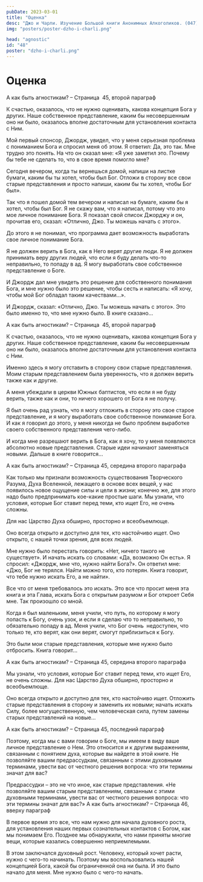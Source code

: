 ```yaml
---
pubDate: 2023-03-01
title: "Оценка"
desc: "Джо и Чарли. Изучение Большой книги Анонимных Алкоголиков. (047)"
img: "posters/poster-dzho-i-charli.png"

head: "agnostic"
id: "48"
poster: "dzho-i-charli.png"
---
```


# Оценка

А как быть агностикам? – Страница  45, второй параграф

К счастью, оказалось, что не нужно оценивать, какова концепция Бога у других. Наше собственное представление, каким бы несовершенным оно ни было, оказалось вполне достаточным для установления контакта с Ним.

Мой первый спонсор, Джордж, увидел, что у меня серьезная проблема с пониманием Бога и спросил меня об этом. Я ответил: Да, это так. Мне трудно это понять. На что он сказал мне: «Я уже заметил это. Почему бы тебе не сделать то, что в свое время помогло мне?

Сегодня вечером, когда ты вернешься домой, напиши на листке бумаги, каким бы ты хотел, чтобы был Бог. Отложи в сторону все свои старые представления и просто напиши, каким бы ты хотел, чтобы Бог был».

Так что я пошел домой тем вечером и написал на бумаге, каким бы я хотел, чтобы был Бог. Я не скажу вам, что я написал, потому что это мое личное понимание Бога. Я показал свой список Джорджу и он, прочитав его, сказал: «Отлично, Джо. Ты можешь начать с этого».

До этого я не понимал, что программа дает возможность выработать свое личное понимание Бога.

Я не должен верить в Бога, как в Него верят другие люди. Я не должен принимать веру других людей, что если я буду делать что-то неправильно, то попаду в ад. Я могу выработать свое собственное представление о Боге.

И Джордж дал мне увидеть это решение для собственного понимания Бога, и мне нужно было это решение, чтобы сесть и написать: «Я хочу, чтобы мой Бог обладал таким качествами…».

И Джордж, сказал: «Отлично, Джо. Ты можешь начать с этого». Это было именно то, что мне нужно было. В книге сказано…

А как быть агностикам? – Страница  45, второй параграф

К счастью, оказалось, что не нужно оценивать, какова концепция Бога у других. Наше собственное представление, каким бы несовершенным оно ни было, оказалось вполне достаточным для установления контакта с Ним.

Именно здесь я могу отставить в сторону свои старые представления. Моим старым представлением была уверенность, что я должен верить также как и другие.

А меня убеждали в церкви Южных баптистов, что если я не буду верить, также как и они, то ничего хорошего от Бога я не получу.

Я был очень рад узнать, что я могу отложить в сторону это свое старое представление, и я могу выработать свое собственное понимание Бога. И как я говорил до этого, у меня никогда не было проблем выработке своего собственного представления чего-либо.

И когда мне разрешают верить в Бога, как я хочу, то у меня появляются абсолютно новые представления. Старые идеи начинают заменяться новыми. Дальше в книге говорится…

А как быть агностикам? – Страница 45, середина второго параграфа

Как только мы признали возможность существования Творческого Разума, Духа Вселенной, лежащего в основе всех вещей, у нас появилось новое ощущение силы и цели в жизни; конечно же, для этого надо было предпринимать кое-какие простые шаги. Мы узнали, что условия, которые Бог ставит перед теми, кто ищет Его, не очень сложны.

Для нас Царство Духа обширно, просторно и всеобъемлюще.

Оно всегда открыто и доступно для тех, кто настойчиво ищет. Оно открыто, с нашей точки зрения, для всех людей.

Мне нужно было перестать говорить: «Нет, ничего такого не существует». И начать искать со словами: «Да, возможно Он есть». Я спросил: «Джордж, мне что, нужно найти Бога?». Он ответил мне: «Джо, Бог не терялся. Найти можно того, кто потерян. Книга говорит, что тебе нужно искать Его, а не найти».

Все что от меня требовалось это искать. Это все что просит меня эта книга и эта Глава, искать Бога с открытым разумом и Бог откроет Себя мне. Так произошло со мной.

Когда я был маленьким, меня учили, что путь, по которому я могу попасть к Богу, очень узок, и если я сделаю что то неправильно, то обязательно попаду в ад. Меня учили, что Бог очень  недоступен, что только те, кто верят, как они верят, смогут приблизиться к Богу.

Это были мои старые представления, которые мне нужно было отбросить. Книга говорит…

А как быть агностикам? – Страница 45, середина второго параграфа

Мы узнали, что условия, которые Бог ставит перед теми, кто ищет Его, не очень сложны. Для нас Царство Духа обширно, просторно и всеобъемлюще.

Оно всегда открыто и доступно для тех, кто настойчиво ищет.
Отложить старые представления в сторону и заменить их новыми; начать искать Силу, более могущественную, чем человеческая сила, путем замены старых представлений на новые…

А как быть агностикам? – Страница 45, последний параграф

Поэтому, когда мы с вами говорим о Боге, мы имеем в виду ваше личное представление о Нем. Это относится и к другим выражениям, связанным с понятием духа, которые вы найдете в этой книге. Не позволяйте вашим предрассудкам, связанным с этими духовными терминами, увести вас от честного решения вопроса: что эти термины значат для вас?

Предрассудки – это не что иное, как старые представления. «Не позволяйте вашим старым представлениям, связанным с этими духовными терминами, увести вас от честного решения вопроса: что эти термины значат для вас?»
А как быть агностикам? – Страница 46, вверху параграф

В первое время это все, что нам нужно для начала духовного роста, для установления наших первых сознательных контактов с Богом, как мы понимаем Его. Позднее мы обнаружили, что нами приняты многие вещи, которые казались совершенно неприемлемыми.

В этом заключался духовный рост. Человеку, который хочет расти, нужно с чего-то начинать. Поэтому мы воспользовались нашей концепцией Бога, какой бы ограниченной она ни была.
И это было начало для меня. Мне нужно было с чего-то начать.
